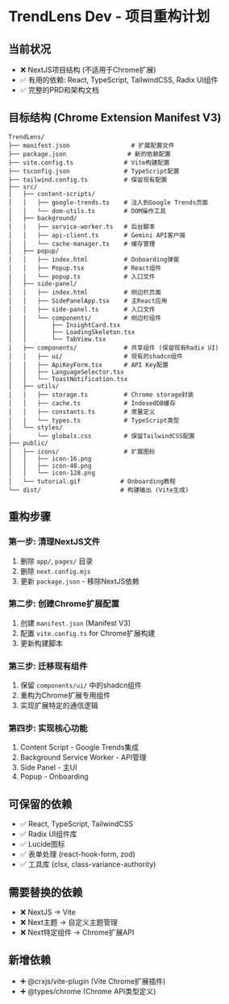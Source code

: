 # TrendLens Dev - 项目重构计划

## 当前状况
- ❌ NextJS项目结构 (不适用于Chrome扩展)
- ✅ 有用的依赖: React, TypeScript, TailwindCSS, Radix UI组件
- ✅ 完整的PRD和架构文档

## 目标结构 (Chrome Extension Manifest V3)

```
TrendLens/
├── manifest.json                 # 扩展配置文件
├── package.json                 # 新的依赖配置
├── vite.config.ts              # Vite构建配置
├── tsconfig.json               # TypeScript配置
├── tailwind.config.ts          # 保留现有配置
├── src/
│   ├── content-scripts/
│   │   ├── google-trends.ts    # 注入到Google Trends页面
│   │   └── dom-utils.ts        # DOM操作工具
│   ├── background/
│   │   ├── service-worker.ts   # 后台脚本
│   │   ├── api-client.ts       # Gemini API客户端
│   │   └── cache-manager.ts    # 缓存管理
│   ├── popup/
│   │   ├── index.html          # Onboarding弹窗
│   │   ├── Popup.tsx           # React组件
│   │   └── popup.ts            # 入口文件
│   ├── side-panel/
│   │   ├── index.html          # 侧边栏页面
│   │   ├── SidePanelApp.tsx    # 主React应用
│   │   ├── side-panel.ts       # 入口文件
│   │   └── components/         # 侧边栏组件
│   │       ├── InsightCard.tsx
│   │       ├── LoadingSkeleton.tsx
│   │       └── TabView.tsx
│   ├── components/             # 共享组件 (保留现有Radix UI)
│   │   ├── ui/                 # 现有的shadcn组件
│   │   ├── ApiKeyForm.tsx      # API Key配置
│   │   ├── LanguageSelector.tsx
│   │   └── ToastNotification.tsx
│   ├── utils/
│   │   ├── storage.ts          # Chrome storage封装
│   │   ├── cache.ts            # IndexedDB缓存
│   │   ├── constants.ts        # 常量定义
│   │   └── types.ts            # TypeScript类型
│   └── styles/
│       └── globals.css         # 保留TailwindCSS配置
├── public/
│   ├── icons/                  # 扩展图标
│   │   ├── icon-16.png
│   │   ├── icon-48.png
│   │   └── icon-128.png
│   └── tutorial.gif           # Onboarding教程
└── dist/                      # 构建输出 (Vite生成)
```

## 重构步骤

### 第一步: 清理NextJS文件
1. 删除 `app/`, `pages/` 目录
2. 删除 `next.config.mjs`
3. 更新 `package.json` - 移除NextJS依赖

### 第二步: 创建Chrome扩展配置
1. 创建 `manifest.json` (Manifest V3)
2. 配置 `vite.config.ts` for Chrome扩展构建
3. 更新构建脚本

### 第三步: 迁移现有组件
1. 保留 `components/ui/` 中的shadcn组件
2. 重构为Chrome扩展专用组件
3. 实现扩展特定的通信逻辑

### 第四步: 实现核心功能
1. Content Script - Google Trends集成
2. Background Service Worker - API管理
3. Side Panel - 主UI
4. Popup - Onboarding

## 可保留的依赖
- ✅ React, TypeScript, TailwindCSS
- ✅ Radix UI组件库
- ✅ Lucide图标
- ✅ 表单处理 (react-hook-form, zod)
- ✅ 工具库 (clsx, class-variance-authority)

## 需要替换的依赖
- ❌ NextJS → Vite
- ❌ Next主题 → 自定义主题管理
- ❌ Next特定组件 → Chrome扩展API

## 新增依赖
- ➕ @crxjs/vite-plugin (Vite Chrome扩展插件)
- ➕ @types/chrome (Chrome API类型定义) 